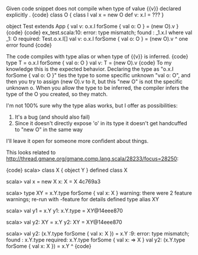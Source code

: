 Given code snippet does not compile when type of value {{v}} declared explicitly . 
{code}
class O {
  class I
  val x = new O
  def v: x.I = ???
}

object Test extends App {
  val v: o.x.I forSome { val o: O } = (new O).v
}
{code}
{code}
ex_test.scala:10: error: type mismatch;
 found   : _1.x.I where val _1: O
 required: Test.o.x.I[]
  val v: o.x.I forSome { val o: O } = (new O).v
                                              ^
one error found
{code}

The code compiles with type alias or when type of {{v}} is inferred.
{code}
type T = o.x.I forSome { val o: O }
val v: T = (new O).v
{code}
To my knowledge this is the expected behavior. Declaring the type as "o.x.I forSome { val o: O }" ties the type to some specific unknown "val o: O", and then you try to assign (new O).v to it, but this "new O" is not the specific unknown o. When you allow the type to be inferred, the compiler infers the type of the O you created, so they match.

I'm not 100% sure why the type alias works, but I offer as possibilities:

1) It's a bug (and should also fail)
2) Since it doesn't directly expose 'o' in its type it doesn't get handcuffed to "new O" in the same way

I'll leave it open for someone more confident about things.

This looks related to http://thread.gmane.org/gmane.comp.lang.scala/28233/focus=28250:

{code}
scala> class X { object Y }
defined class X

scala> val x = new X
x: X = X <at> 4c769a3

scala> type XY = x.Y.type forSome { val x: X }
warning: there were 2 feature warnings; re-run with -feature for details
defined type alias XY

scala> val y1 = x.Y
y1: x.Y.type = X$Y$@14eee870

scala> val y2: XY = x.Y
y2: XY = X$Y$@14eee870

scala> val y2: (x.Y.type forSome { val x: X }) = x.Y
<console>:9: error: type mismatch;
 found   : x.Y.type
 required: x.Y.type forSome { val x: => X }
       val y2: (x.Y.type forSome { val x: X }) = x.Y
                                                   ^
{code}
